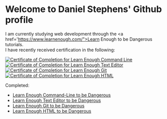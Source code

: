# Welcome to Daniel Stephens' Github profile

I am currently studying web development through the <a href='https://www.learnenough.com/">Learn Enough to be Dangerous</a> tutorials.</br>
I have recently received certification in the following:

<a href="https://www.learnenough.com/certificates/dstep189"><img src="https://www.learnenough.com/certificates/dstep189/command-line-tutorial.svg" alt="Certificate of Completion for Learn Enough Command Line"></a>
<a href="https://www.learnenough.com/certificates/dstep189"><img src="https://www.learnenough.com/certificates/dstep189/text-editor-tutorial.svg" alt="Certificate of Completion for Learn Enough Text Editor"></a>
<a href="https://www.learnenough.com/certificates/dstep189"><img src="https://www.learnenough.com/certificates/dstep189/git-tutorial.svg" alt="Certificate of Completion for Learn Enough Git"></a>
<a href="https://www.learnenough.com/certificates/dstep189"><img src="https://www.learnenough.com/certificates/dstep189/html-tutorial.svg" alt="Certificate of Completion for Learn Enough HTML"></a>

Completed:
* <a href="https://www.learnenough.com/command-line">Learn Enough Command-Line to be Dangerous</a>
* <a href="https://www.learnenough.com/text-editor">Learn Enough Text Editor to be Dangerous</a>
* <a href="https://www.learnenough.com/git">Learn Enough Git to be Dangerous</a>
* <a href="https://www.learnenough.com/html">Learn Enough HTML to be Dangerous</a>

<!-- * <a href="https://www.learnenough.com/css">Learn Enough CSS to be Dangerous</a>
* <a href="https://www.learnenough.com/javascript">Learn Enough JavaScript to be Dangerous</a>
* <a href="https://www.learnenough.com/ruby">Learn Enough Ruby to be Dangerous</a>
* <a href="https://www.learnenough.com/ruby-on-rails-6th-edition">Ruby on Rails Tutorial</a> -->

<!--
**dStep189/dStep189** is a ✨ _special_ ✨ repository because its `README.md` (this file) appears on your GitHub profile.

Here are some ideas to get you started:

- 🔭 I’m currently working on ...
- 🌱 I’m currently learning ...
- 👯 I’m looking to collaborate on ...
- 🤔 I’m looking for help with ...
- 💬 Ask me about ...
- 📫 How to reach me: ...
- 😄 Pronouns: ...
- ⚡ Fun fact: ...
-->

